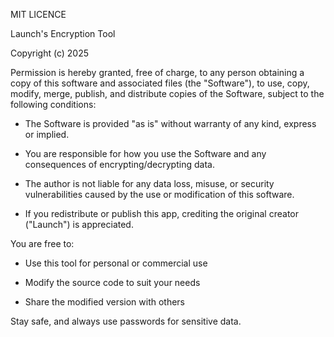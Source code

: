 MIT LICENCE

Launch's Encryption Tool

Copyright (c) 2025

Permission is hereby granted, free of charge, to any person obtaining a
copy of this software and associated files (the "Software"), to use,
copy, modify, merge, publish, and distribute copies of the Software,
subject to the following conditions:

- The Software is provided "as is" without warranty of any
kind, express or implied.

- You are responsible for how you use the Software and any
consequences of encrypting/decrypting data.

- The author is not liable for any data loss, misuse, or
security vulnerabilities caused by the use or modification of this
software.

- If you redistribute or publish this app, crediting the original
creator ("Launch") is appreciated.

You are free to:

- Use this tool for personal or commercial use

- Modify the source code to suit your needs

- Share the modified version with others

Stay safe, and always use passwords for sensitive data.
